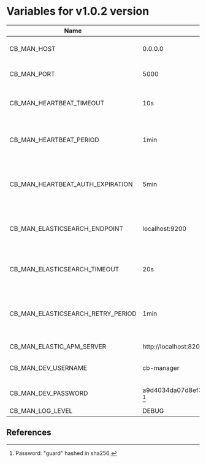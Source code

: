 # Variables for v1.0.2 version

Name                                | Default value                                                         | Meaning
------------------------------------|-----------------------------------------------------------------------|--------
CB_MAN_HOST                         | 0.0.0.0                                                               | IP address to accept requests.
CB_MAN_PORT                         | 5000                                                                  | TCP port to accept requests.
CB_MAN_HEARTBEAT_TIMEOUT            | 10s                                                                   | Timeout for heartbeat procedure with LCPs.
CB_MAN_HEARTBEAT_PERIOD             | 1min                                                                  | Period to execute the heartbeat procedure with LCPs.
CB_MAN_HEARTBEAT_AUTH_EXPIRATION    | 5min                                                                  | Period for auth expiration in the heartbeat procedure with LCPs.
CB_MAN_ELASTICSEARCH_ENDPOINT       | localhost:9200                                                        | Endpoint connection to Elasticsearch instance.
CB_MAN_ELASTICSEARCH_TIMEOUT        | 20s                                                                   | Timeout for connection to Elasticsearch instance.
CB_MAN_ELASTICSEARCH_RETRY_PERIOD   | 1min                                                                  | Time to wait to retry the connection to Elasticsearch instance.
CB_MAN_ELASTIC_APM_SERVER           | http://localhost:8200                                                 | [Elastic APM](https://www.elastic.co/apm) server.
CB_MAN_DEV_USERNAME                 | cb-manager                                                            | Authorized username for development.
CB_MAN_DEV_PASSWORD                 | a9d4034da07d8ef31db1cd4119b6a4552fdfbd19787e2848e71c8ee3b47703a7 [^1] | Authorized password for development.
CB_MAN_LOG_LEVEL                    | DEBUG                                                                 | Log level.

## References

[^1]: Password: "guard" hashed in sha256.
